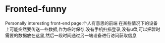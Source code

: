 # Fronted-funny
Personally interesting front-end page:个人有意思的前端
在某些情况下的设备上可能突然要传送一些数据,作为临时保存,没有手机扫描登录,没有u盘,可以把暂时需要的数据放在这里,然后一段时间通过另一端设备进行访问获取信息
